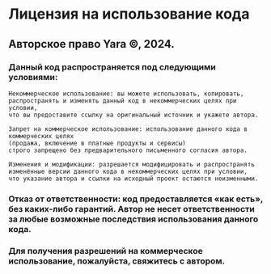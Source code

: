 # Лицензия на использование кода
## Авторское право Yara ©, 2024.

### Данный код распространяется под следующими условиями:

```
Некоммерческое использование: вы можете использовать, копировать,
распространять и изменять данный код в некоммерческих целях при условии,
что вы предоставите ссылку на оригинальный источник и укажете автора.

Запрет на коммерческое использование: использование данного кода в коммерческих целях
(продажа, включение в платные продукты и сервисы)
строго запрещено без предварительного письменного согласия автора.

Изменения и модификации: разрешается модифицировать и распространять
изменённые версии данного кода в некоммерческих целях при условии,
что указание автора и ссылки на исходный проект остаются неизменными.
```

### Отказ от ответственности: код предоставляется «как есть», без каких-либо гарантий. Автор не несет ответственности за любые возможные последствия использования данного кода.

### Для получения разрешений на коммерческое использование, пожалуйста, свяжитесь с автором.
